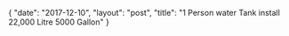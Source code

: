 {
   "date": "2017-12-10",
   "layout": "post",
   "title": "1 Person water Tank install 22,000 Litre 5000 Gallon"
}

